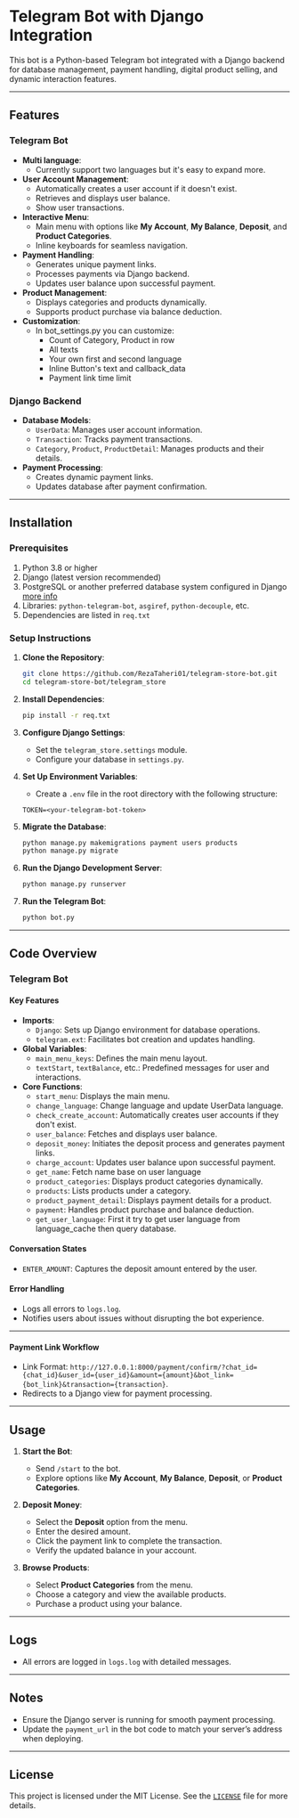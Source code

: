 
# Telegram Bot with Django Integration

This bot is a Python-based Telegram bot integrated with a Django backend for database management, payment handling, digital product selling, and dynamic interaction features.

---

## Features

### Telegram Bot
- **Multi language**:
  - Currently support two languages but it's easy to expand more. 
- **User Account Management**:
  - Automatically creates a user account if it doesn't exist.
  - Retrieves and displays user balance.
  - Show user transactions.
- **Interactive Menu**:
  - Main menu with options like **My Account**, **My Balance**, **Deposit**, and **Product Categories**.
  - Inline keyboards for seamless navigation.
- **Payment Handling**:
  - Generates unique payment links.
  - Processes payments via Django backend.
  - Updates user balance upon successful payment.
- **Product Management**:
  - Displays categories and products dynamically.
  - Supports product purchase via balance deduction.
- **Customization**:
  - In bot_settings.py you can customize:
    - Count of Category, Product in row
    - All texts
    - Your own first and second language
    - Inline Button's text and callback_data
    - Payment link time limit

### Django Backend
- **Database Models**:
  - `UserData`: Manages user account information.
  - `Transaction`: Tracks payment transactions.
  - `Category`, `Product`, `ProductDetail`: Manages products and their details.
- **Payment Processing**:
  - Creates dynamic payment links.
  - Updates database after payment confirmation.

---

## Installation

### Prerequisites
1. Python 3.8 or higher
2. Django (latest version recommended)
3. PostgreSQL or another preferred database system configured in Django [more info](https://docs.djangoproject.com/en/5.1/ref/databases/)
4. Libraries: `python-telegram-bot`, `asgiref`, `python-decouple`, etc.
5. Dependencies are listed in `req.txt`

### Setup Instructions

1. **Clone the Repository**:
   ```bash
   git clone https://github.com/RezaTaheri01/telegram-store-bot.git
   cd telegram-store-bot/telegram_store
   ```

2. **Install Dependencies**:
   ```bash
   pip install -r req.txt
   ```

3. **Configure Django Settings**:
   - Set the `telegram_store.settings` module.
   - Configure your database in `settings.py`.

4. **Set Up Environment Variables**:
   - Create a `.env` file in the root directory with the following structure:
   ```env
   TOKEN=<your-telegram-bot-token>
   ```

5. **Migrate the Database**:
   ```bash
   python manage.py makemigrations payment users products
   python manage.py migrate
   ```

6. **Run the Django Development Server**:
   ```bash
   python manage.py runserver
   ```

7. **Run the Telegram Bot**:
   ```bash
   python bot.py
   ```

---

## Code Overview

### Telegram Bot

#### Key Features
- **Imports**:
  - `Django`: Sets up Django environment for database operations.
  - `telegram.ext`: Facilitates bot creation and updates handling.
- **Global Variables**:
  - `main_menu_keys`: Defines the main menu layout.
  - `textStart`, `textBalance`, etc.: Predefined messages for user and interactions.
- **Core Functions**:
  - `start_menu`: Displays the main menu.
  - `change_language`: Change language and update UserData language.
  - `check_create_account`: Automatically creates user accounts if they don't exist.
  - `user_balance`: Fetches and displays user balance.
  - `deposit_money`: Initiates the deposit process and generates payment links.
  - `charge_account`: Updates user balance upon successful payment.
  - `get_name`: Fetch name base on user language
  - `product_categories`: Displays product categories dynamically.
  - `products`: Lists products under a category.
  - `product_payment_detail`: Displays payment details for a product.
  - `payment`: Handles product purchase and balance deduction.
  - `get_user_language`: First it try to get user language from language_cache then query database.
    

#### Conversation States
- `ENTER_AMOUNT`: Captures the deposit amount entered by the user.

#### Error Handling
- Logs all errors to `logs.log`.
- Notifies users about issues without disrupting the bot experience.

---

#### Payment Link Workflow
- Link Format: `http://127.0.0.1:8000/payment/confirm/?chat_id={chat_id}&user_id={user_id}&amount={amount}&bot_link={bot_link}&transaction={transaction}`.
- Redirects to a Django view for payment processing.

---

## Usage

1. **Start the Bot**:
   - Send `/start` to the bot.
   - Explore options like **My Account**, **My Balance**, **Deposit**, or **Product Categories**.

2. **Deposit Money**:
   - Select the **Deposit** option from the menu.
   - Enter the desired amount.
   - Click the payment link to complete the transaction.
   - Verify the updated balance in your account.

3. **Browse Products**:
   - Select **Product Categories** from the menu.
   - Choose a category and view the available products.
   - Purchase a product using your balance.

---

## Logs
- All errors are logged in `logs.log` with detailed messages.

---

## Notes
- Ensure the Django server is running for smooth payment processing.
- Update the `payment_url` in the bot code to match your server’s address when deploying.

---

## License
This project is licensed under the MIT License. See the [`LICENSE`](https://github.com/RezaTaheri01/telegram-store-bot/blob/main/LICENSE) file for more details.
